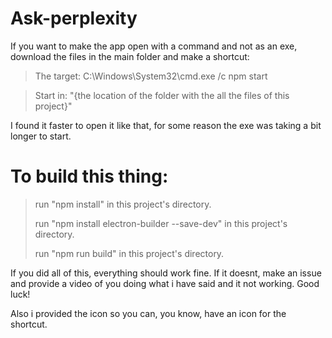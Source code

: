 # Ask-perplexity

If you want to make the app open with a command and not as an exe, download the files in the main folder and make a shortcut:
> The target: C:\Windows\System32\cmd.exe /c npm start

> Start in: "{the location of the folder with the all the files of this project}"


I found it faster to open it like that, for some reason the exe was taking a bit longer to start.


# To build this thing:

> run "npm install" in this project's directory.
>
> run "npm install electron-builder --save-dev" in this project's directory.
>
> run "npm run build" in this project's directory.
>
If you did all of this, everything should work fine. If it doesnt, make an issue and provide a video of you doing what i have said and it not working. Good luck!

Also i provided the icon so you can, you know, have an icon for the shortcut.
